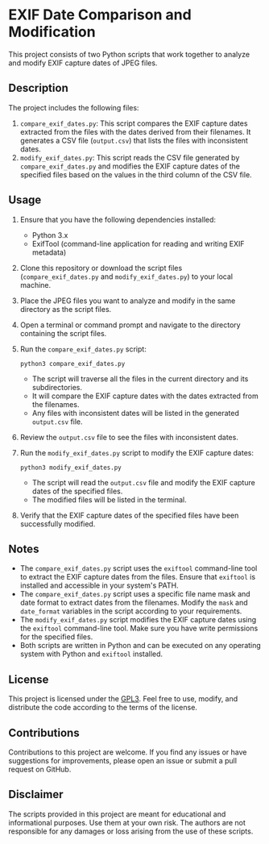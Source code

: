 # EXIF Date Comparison and Modification

This project consists of two Python scripts that work together to analyze and modify EXIF capture dates of JPEG files.

## Description

The project includes the following files:

1. `compare_exif_dates.py`: This script compares the EXIF capture dates extracted from the files with the dates derived from their filenames. It generates a CSV file (`output.csv`) that lists the files with inconsistent dates.
2. `modify_exif_dates.py`: This script reads the CSV file generated by `compare_exif_dates.py` and modifies the EXIF capture dates of the specified files based on the values in the third column of the CSV file.

## Usage

1. Ensure that you have the following dependencies installed:
   - Python 3.x
   - ExifTool (command-line application for reading and writing EXIF metadata)

2. Clone this repository or download the script files (`compare_exif_dates.py` and `modify_exif_dates.py`) to your local machine.

3. Place the JPEG files you want to analyze and modify in the same directory as the script files.

4. Open a terminal or command prompt and navigate to the directory containing the script files.

5. Run the `compare_exif_dates.py` script:
   ```
   python3 compare_exif_dates.py
   ```

   - The script will traverse all the files in the current directory and its subdirectories.
   - It will compare the EXIF capture dates with the dates extracted from the filenames.
   - Any files with inconsistent dates will be listed in the generated `output.csv` file.

6. Review the `output.csv` file to see the files with inconsistent dates.

7. Run the `modify_exif_dates.py` script to modify the EXIF capture dates:
   ```
   python3 modify_exif_dates.py
   ```

   - The script will read the `output.csv` file and modify the EXIF capture dates of the specified files.
   - The modified files will be listed in the terminal.

8. Verify that the EXIF capture dates of the specified files have been successfully modified.

## Notes

- The `compare_exif_dates.py` script uses the `exiftool` command-line tool to extract the EXIF capture dates from the files. Ensure that `exiftool` is installed and accessible in your system's PATH.
- The `compare_exif_dates.py` script uses a specific file name mask and date format to extract dates from the filenames. Modify the `mask` and `date_format` variables in the script according to your requirements.
- The `modify_exif_dates.py` script modifies the EXIF capture dates using the `exiftool` command-line tool. Make sure you have write permissions for the specified files.
- Both scripts are written in Python and can be executed on any operating system with Python and `exiftool` installed.

## License

This project is licensed under the [GPL3](LICENSE). Feel free to use, modify, and distribute the code according to the terms of the license.

## Contributions

Contributions to this project are welcome. If you find any issues or have suggestions for improvements, please open an issue or submit a pull request on GitHub.

## Disclaimer

The scripts provided in this project are meant for educational and informational purposes. Use them at your own risk. The authors are not responsible for any damages or loss arising from the use of these scripts.
